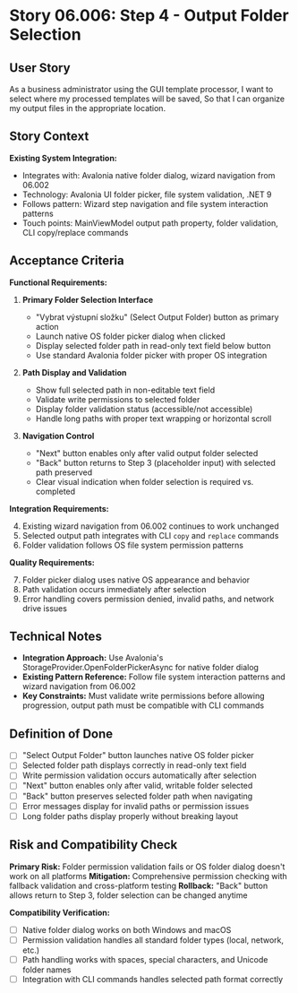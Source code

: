 # Story 06.006: Step 4 - Output Folder Selection

## User Story

As a business administrator using the GUI template processor,
I want to select where my processed templates will be saved,
So that I can organize my output files in the appropriate location.

## Story Context

**Existing System Integration:**
- Integrates with: Avalonia native folder dialog, wizard navigation from 06.002
- Technology: Avalonia UI folder picker, file system validation, .NET 9
- Follows pattern: Wizard step navigation and file system interaction patterns
- Touch points: MainViewModel output path property, folder validation, CLI copy/replace commands

## Acceptance Criteria

**Functional Requirements:**

1. **Primary Folder Selection Interface**
   - "Vybrat výstupní složku" (Select Output Folder) button as primary action
   - Launch native OS folder picker dialog when clicked
   - Display selected folder path in read-only text field below button
   - Use standard Avalonia folder picker with proper OS integration

2. **Path Display and Validation**
   - Show full selected path in non-editable text field
   - Validate write permissions to selected folder
   - Display folder validation status (accessible/not accessible)
   - Handle long paths with proper text wrapping or horizontal scroll

3. **Navigation Control**
   - "Next" button enables only after valid output folder selected
   - "Back" button returns to Step 3 (placeholder input) with selected path preserved
   - Clear visual indication when folder selection is required vs. completed

**Integration Requirements:**

4. Existing wizard navigation from 06.002 continues to work unchanged
5. Selected output path integrates with CLI `copy` and `replace` commands
6. Folder validation follows OS file system permission patterns

**Quality Requirements:**

7. Folder picker dialog uses native OS appearance and behavior
8. Path validation occurs immediately after selection
9. Error handling covers permission denied, invalid paths, and network drive issues

## Technical Notes

- **Integration Approach:** Use Avalonia's StorageProvider.OpenFolderPickerAsync for native folder dialog
- **Existing Pattern Reference:** Follow file system interaction patterns and wizard navigation from 06.002
- **Key Constraints:** Must validate write permissions before allowing progression, output path must be compatible with CLI commands

## Definition of Done

- [ ] "Select Output Folder" button launches native OS folder picker
- [ ] Selected folder path displays correctly in read-only text field
- [ ] Write permission validation occurs automatically after selection
- [ ] "Next" button enables only after valid, writable folder selected
- [ ] "Back" button preserves selected folder path when navigating
- [ ] Error messages display for invalid paths or permission issues
- [ ] Long folder paths display properly without breaking layout

## Risk and Compatibility Check

**Primary Risk:** Folder permission validation fails or OS folder dialog doesn't work on all platforms
**Mitigation:** Comprehensive permission checking with fallback validation and cross-platform testing
**Rollback:** "Back" button allows return to Step 3, folder selection can be changed anytime

**Compatibility Verification:**

- [ ] Native folder dialog works on both Windows and macOS
- [ ] Permission validation handles all standard folder types (local, network, etc.)
- [ ] Path handling works with spaces, special characters, and Unicode folder names
- [ ] Integration with CLI commands handles selected path format correctly